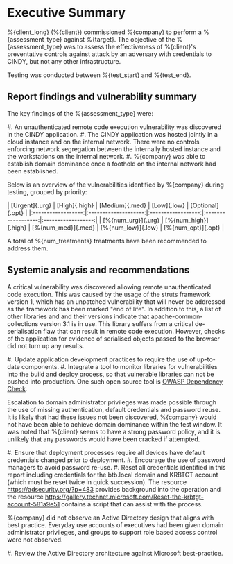 # Executive Summary

%{client_long} (%{client}) commissioned %{company} to perform a %{assessment_type} against %{target}. The objective of the %{assessment_type} was to assess the effectiveness of %{client}'s preventative controls against attack by an adversary with credentials to CINDY, but not any other infrastructure.

Testing was conducted between %{test_start} and %{test_end}.

## Report findings and vulnerability summary

The key findings of the %{assessment_type} were:

#. An unauthenticated remote code execution vulnerability was discovered in the CINDY application.
#. The CINDY application was hosted jointly in a cloud instance and on the internal network. There were no controls enforcing network segregation between the internally hosted instance and the workstations on the internal network.
#. %{company} was able to establish domain dominance once a foothold on the internal network had been established.

Below is an overview of the vulnerabilities identified by %{company} during testing, grouped by priority:

<div class="rating center">
| [Urgent]{.urg}     | [High]{.high}        | [Medium]{.med}     | [Low]{.low}        | [Optional]{.opt}   |
|:------------------:|:--------------------:|:------------------:|:------------------:|:------------------:|
| [%{num_urg}]{.urg} | [%{num_high}]{.high} | [%{num_med}]{.med} | [%{num_low}]{.low} | [%{num_opt}]{.opt} |
</div>

A total of %{num_treatments} treatments have been recommended to address them.

## Systemic analysis and recommendations

<div class="rec">
A critical vulnerability was discovered allowing remote unauthenticated code execution. This was caused by the usage of the struts framework version 1, which has an unpatched vulnerability that will never be addressed as the framework has been marked "end of life". In addition to this, a list of other libraries and and their versions indicate that apache-common-collections version 3.1 is in use. This library suffers from a critical de-serialisation flaw that can result in remote code execution. However, checks of the application for evidence of serialised objects passed to the browser did not turn up any results.

#. Update application development practices to require the use of up-to-date components.
#. Integrate a tool to monitor libraries for vulnerabilities into the build and deploy process, so that vulnerable libraries can not be pushed into production. One such open source tool is [OWASP Dependency Check](https://www.owasp.org/index.php/OWASP_Dependency_Check).

Escalation to domain administrator privileges was made possible through the use of missing authentication, default credentials and password reuse. It is likely that had these issues not been discovered, %{company} would not have been able to achieve domain dominance within the test window. It was noted that %{client} seems to have a strong password policy, and it is unlikely that any passwords would have been cracked if attempted.

#. Ensure that deployment processes require all devices have default credentials changed prior to deployment.
#. Encourage the use of password managers to avoid password re-use.
#. Reset all credentials identified in this report including credentials for the btb.local domain and KRBTGT account (which must be reset twice in quick succession). The resource https://adsecurity.org/?p=483 provides background into the operation and the resource https://gallery.technet.microsoft.com/Reset-the-krbtgt-account-581a9e51 contains a script that can assist with the process.

%{company} did not observe an Active Directory design that aligns with best practice. Everyday use accounts of executives had been given domain administrator privileges, and groups to support role based access control were not observed.

#. Review the Active Directory architecture against Microsoft best-practice.
</div>